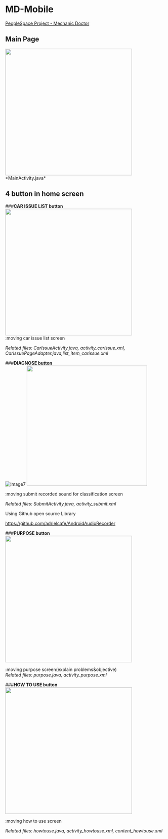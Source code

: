 # MD-Mobile
[PeopleSpace Project - Mechanic Doctor](https://github.com/jihye-kim11/Sound-mechanic)




## **Main Page**
<img src = "https://user-images.githubusercontent.com/59490892/120914576-fb39bc80-c6d9-11eb-946f-8c45c0a208b2.jpg" width="400px">
*MainActivity.java*

## **4 button in home screen**

###**CAR ISSUE LIST button**   
<img src = "https://user-images.githubusercontent.com/59490892/120914343-9f226880-c6d8-11eb-9a7e-0607ec300aa4.gif" width="400px">   
:moving car issue list screen

*Related files: CarIssueActivity.java, activity_carissue.xml, CarIssuePageAdapter.java,list_item_carissue.xml*

###**DIAGNOSE button**   
![image7](https://user-images.githubusercontent.com/59490892/119259461-662ec200-bc09-11eb-9fd6-021c20fb8178.gif)
<img src = "https://user-images.githubusercontent.com/59490892/120914707-d4c85100-c6da-11eb-81c3-0fe4acc96719.jpg" width="380px">     

:moving submit recorded sound for classification screen   

*Related files: SubmitActivity.java, activity_submit.xml*

Using Github open source Library

https://github.com/adrielcafe/AndroidAudioRecorder

###**PURPOSE button**   
<img src = "https://user-images.githubusercontent.com/59490892/120914624-6d120600-c6da-11eb-80d4-a411553283fb.jpg" width="400px">   

:moving purpose screen(explain problems&objective)   
*Related files: purpose.java, activity_purpose.xml*

###**HOW TO USE button**   
<img src = "https://user-images.githubusercontent.com/59490892/120914627-726f5080-c6da-11eb-8235-ca455a6ec845.jpg" width="400px">   

:moving how to use screen

*Related files: howtouse.java, activity_howtouse.xml, content_howtouse.xml*
